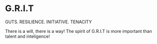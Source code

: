 # G.R.I.T
GUTS. RESILIENCE. INITIATIVE. TENACITY

There is a will, there is a way!
The spirit of G.R.I.T is more important than talent and inteligence!
